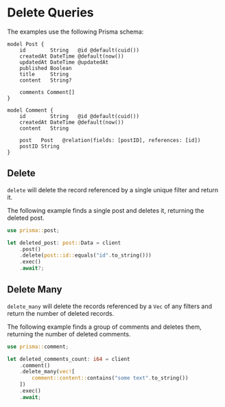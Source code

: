 # Delete Queries

The examples use the following Prisma schema:

```prisma
model Post {
    id        String   @id @default(cuid())
    createdAt DateTime @default(now())
    updatedAt DateTime @updatedAt
    published Boolean
    title     String
    content   String?

    comments Comment[]
}

model Comment {
    id        String   @id @default(cuid())
    createdAt DateTime @default(now())
    content   String

    post   Post   @relation(fields: [postID], references: [id])
    postID String
}
```

## Delete

`delete` will delete the record referenced by a single unique filter and return it.

The following example finds a single post and deletes it, returning the deleted post.

```rust
use prisma::post;

let deleted_post: post::Data = client
    .post()
    .delete(post::id::equals("id".to_string()))
    .exec()
    .await?;
```

## Delete Many

`delete_many` will delete the records referenced by a `Vec` of any filters and return the number of deleted records.

The following example finds a group of comments and deletes them, returning the number of deleted comments.

```rust
use prisma::comment;

let deleted_comments_count: i64 = client
    .comment()
    .delete_many(vec![
        comment::content::contains("some text".to_string())
    ])
    .exec()
    .await;
```
